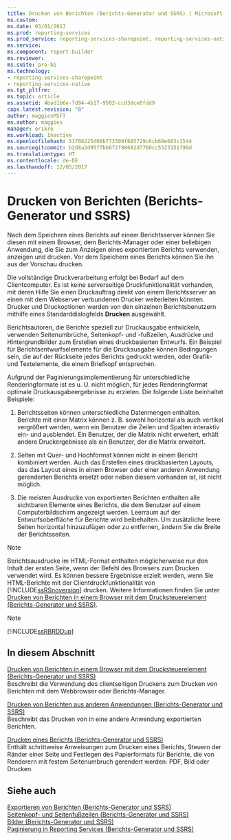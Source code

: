 ```yaml
---
title: Drucken von Berichten (Berichts-Generator und SSRS) | Microsoft-Dokumentation
ms.custom: 
ms.date: 03/01/2017
ms.prod: reporting-services
ms.prod_service: reporting-services-sharepoint, reporting-services-native
ms.service: 
ms.component: report-builder
ms.reviewer: 
ms.suite: pro-bi
ms.technology:
- reporting-services-sharepoint
- reporting-services-native
ms.tgt_pltfrm: 
ms.topic: article
ms.assetid: 4bad1b6e-7d94-4b17-9502-ccd3dce0fdd9
caps.latest.revision: "8"
author: maggiesMSFT
ms.author: maggies
manager: erikre
ms.workload: Inactive
ms.openlocfilehash: 51708225d08b773398f685729c6cb69e683c1544
ms.sourcegitcommit: b2d8a2d95ffbb6f2f98692d7760cc5523151f99d
ms.translationtype: HT
ms.contentlocale: de-DE
ms.lasthandoff: 12/05/2017
---
```

# <a name="print-reports-report-builder-and-ssrs"></a>Drucken von Berichten (Berichts-Generator und SSRS)
  Nach dem Speichern eines Berichts auf einem Berichtsserver können Sie diesen mit einem Browser, dem Berichts-Manager oder einer beliebigen Anwendung, die Sie zum Anzeigen eines exportierten Berichts verwenden, anzeigen und drucken. Vor dem Speichern eines Berichts können Sie ihn aus der Vorschau drucken.  
  
 Die vollständige Druckverarbeitung erfolgt bei Bedarf auf dem Clientcomputer. Es ist keine serverseitige Druckfunktionalität vorhanden, mit deren Hilfe Sie einen Druckauftrag direkt von einem Berichtsserver an einen mit dem Webserver verbundenen Drucker weiterleiten könnten. Drucker und Druckoptionen werden von den einzelnen Berichtsbenutzern mithilfe eines Standarddialogfelds **Drucken** ausgewählt.  
  
 Berichtsautoren, die Berichte speziell zur Druckausgabe entwickeln, verwenden Seitenumbrüche, Seitenkopf- und -fußzeilen, Ausdrücke und Hintergrundbilder zum Erstellen eines druckbasierten Entwurfs. Ein Beispiel für Berichtsentwurfselemente für die Druckausgabe können Bedingungen sein, die auf der Rückseite jedes Berichts gedruckt werden, oder Grafik- und Textelemente, die einem Briefkopf entsprechen.  
  
 Aufgrund der Paginierungsimplementierung für unterschiedliche Renderingformate ist es u. U. nicht möglich, für jedes Renderingformat optimale Druckausgabeergebnisse zu erzielen. Die folgende Liste beinhaltet Beispiele:  
  
1.  Berichtsseiten können unterschiedliche Datenmengen enthalten. Berichte mit einer Matrix können z. B. sowohl horizontal als auch vertikal vergrößert werden, wenn ein Benutzer die Zeilen und Spalten interaktiv ein- und ausblendet. Ein Benutzer, der die Matrix nicht erweitert, erhält andere Druckergebnisse als ein Benutzer, der die Matrix erweitert.  
  
2.  Seiten mit Quer- und Hochformat können nicht in einem Bericht kombiniert werden. Auch das Erstellen eines druckbasierten Layouts, das das Layout eines in einem Browser oder einer anderen Anwendung gerenderten Berichts ersetzt oder neben diesem vorhanden ist, ist nicht möglich.  
  
3.  Die meisten Ausdrucke von exportierten Berichten enthalten alle sichtbaren Elemente eines Berichts, die dem Benutzer auf einem Computerbildschirm angezeigt werden. Leerraum auf der Entwurfsoberfläche für Berichte wird beibehalten. Um zusätzliche leere Seiten horizontal hinzuzufügen oder zu entfernen, ändern Sie die Breite der Berichtsseiten.  
  
> [!NOTE]  
>  Berichtsausdrucke im HTML-Format enthalten möglicherweise nur den Inhalt der ersten Seite, wenn der Befehl des Browsers zum Drucken verwendet wird. Es können bessere Ergebnisse erzielt werden, wenn Sie HTML-Berichte mit der Clientdruckfunktionalität von [!INCLUDE[ssRSnoversion](../../includes/ssrsnoversion-md.md)] drucken. Weitere Informationen finden Sie unter [Drucken von Berichten in einem Browser mit dem Drucksteuerelement &#40;Berichts-Generator und SSRS&#41;](../../reporting-services/report-builder/print-reports-from-a-browser-with-the-print-control-report-builder-and-ssrs.md).  
  
> [!NOTE]  
>  [!INCLUDE[ssRBRDDup](../../includes/ssrbrddup-md.md)]  
  
## <a name="in-this-section"></a>In diesem Abschnitt  
 [Drucken von Berichten in einem Browser mit dem Drucksteuerelement &#40;Berichts-Generator und SSRS&#41;](../../reporting-services/report-builder/print-reports-from-a-browser-with-the-print-control-report-builder-and-ssrs.md)  
 Beschreibt die Verwendung des clientseitigen Druckens zum Drucken von Berichten mit dem Webbrowser oder Berichts-Manager.  
  
 [Drucken von Berichten aus anderen Anwendungen &#40;Berichts-Generator und SSRS&#41;](../../reporting-services/report-builder/print-reports-from-other-applications-report-builder-and-ssrs.md)  
 Beschreibt das Drucken von in eine andere Anwendung exportierten Berichten.  
  
 [Drucken eines Berichts &#40;Berichts-Generator und SSRS&#41;](../../reporting-services/report-builder/print-a-report-report-builder-and-ssrs.md)  
 Enthält schrittweise Anweisungen zum Drucken eines Berichts, Steuern der Ränder einer Seite und Festlegen des Papierformats für Berichte, die von Renderern mit festem Seitenumbruch gerendert werden: PDF, Bild oder Drucken.  
  
## <a name="see-also"></a>Siehe auch  
 [Exportieren von Berichten &#40;Berichts-Generator und SSRS&#41;](../../reporting-services/report-builder/export-reports-report-builder-and-ssrs.md)   
 [Seitenkopf- und Seitenfußzeilen &#40;Berichts-Generator und SSRS&#41;](../../reporting-services/report-design/page-headers-and-footers-report-builder-and-ssrs.md)   
 [Bilder &#40;Berichts-Generator und SSRS&#41;](../../reporting-services/report-design/images-report-builder-and-ssrs.md)   
 [Paginierung in Reporting Services (Berichts-Generator und SSRS)](../../reporting-services/report-design/pagination-in-reporting-services-report-builder-and-ssrs.md)  
  
  
